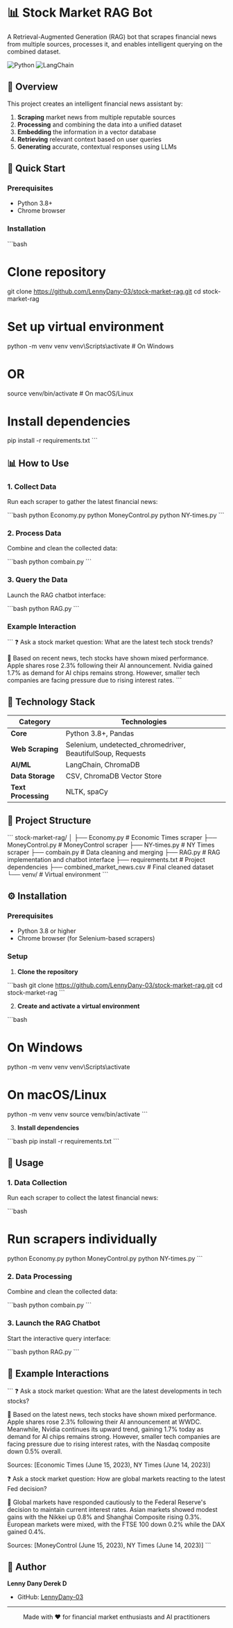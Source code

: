 # 📊 Stock Market RAG Bot

A Retrieval-Augmented Generation (RAG) bot that scrapes financial news from multiple sources, processes it, and enables intelligent querying on the combined dataset.

![Python](https://img.shields.io/badge/Python-3.8%2B-blue)
![LangChain](https://img.shields.io/badge/LangChain-Latest-green)

## 🌟 Overview

This project creates an intelligent financial news assistant by:

1. **Scraping** market news from multiple reputable sources
2. **Processing** and combining the data into a unified dataset
3. **Embedding** the information in a vector database
4. **Retrieving** relevant context based on user queries
5. **Generating** accurate, contextual responses using LLMs

## 🚀 Quick Start

### Prerequisites
- Python 3.8+
- Chrome browser

### Installation

\`\`\`bash
# Clone repository
git clone https://github.com/LennyDany-03/stock-market-rag.git
cd stock-market-rag

# Set up virtual environment
python -m venv venv
venv\Scripts\activate  # On Windows
# OR
source venv/bin/activate  # On macOS/Linux

# Install dependencies
pip install -r requirements.txt
\`\`\`

## 📊 How to Use

### 1. Collect Data
Run each scraper to gather the latest financial news:

\`\`\`bash
python Economy.py
python MoneyControl.py
python NY-times.py
\`\`\`

### 2. Process Data
Combine and clean the collected data:

\`\`\`bash
python combain.py
\`\`\`

### 3. Query the Data
Launch the RAG chatbot interface:

\`\`\`bash
python RAG.py
\`\`\`

### Example Interaction

\`\`\`
❓ Ask a stock market question: What are the latest tech stock trends?

🤖 Based on recent news, tech stocks have shown mixed performance.
   Apple shares rose 2.3% following their AI announcement.
   Nvidia gained 1.7% as demand for AI chips remains strong.
   However, smaller tech companies are facing pressure due to
   rising interest rates.
\`\`\`

## 🧠 Technology Stack

| Category | Technologies |
|----------|--------------|
| **Core** | Python 3.8+, Pandas |
| **Web Scraping** | Selenium, undetected_chromedriver, BeautifulSoup, Requests |
| **AI/ML** | LangChain, ChromaDB |
| **Data Storage** | CSV, ChromaDB Vector Store |
| **Text Processing** | NLTK, spaCy |

## 📁 Project Structure

\`\`\`
stock-market-rag/
│
├── Economy.py           # Economic Times scraper
├── MoneyControl.py      # MoneyControl scraper
├── NY-times.py          # NY Times scraper
├── combain.py           # Data cleaning and merging
├── RAG.py               # RAG implementation and chatbot interface
├── requirements.txt     # Project dependencies
├── combined_market_news.csv  # Final cleaned dataset
└── venv/               # Virtual environment
\`\`\`

## ⚙️ Installation

### Prerequisites

- Python 3.8 or higher
- Chrome browser (for Selenium-based scrapers)

### Setup

1. **Clone the repository**

\`\`\`bash
git clone https://github.com/LennyDany-03/stock-market-rag.git
cd stock-market-rag
\`\`\`

2. **Create and activate a virtual environment**

\`\`\`bash
# On Windows
python -m venv venv
venv\Scripts\activate

# On macOS/Linux
python -m venv venv
source venv/bin/activate
\`\`\`

3. **Install dependencies**

\`\`\`bash
pip install -r requirements.txt
\`\`\`

## 🚀 Usage

### 1. Data Collection

Run each scraper to collect the latest financial news:

\`\`\`bash
# Run scrapers individually
python Economy.py
python MoneyControl.py
python NY-times.py
\`\`\`

### 2. Data Processing

Combine and clean the collected data:

\`\`\`bash
python combain.py
\`\`\`

### 3. Launch the RAG Chatbot

Start the interactive query interface:

\`\`\`bash
python RAG.py
\`\`\`

## 💬 Example Interactions

\`\`\`
❓ Ask a stock market question: What are the latest developments in tech stocks?

🤖 Based on the latest news, tech stocks have shown mixed performance. 
   Apple shares rose 2.3% following their AI announcement at WWDC. 
   Meanwhile, Nvidia continues its upward trend, gaining 1.7% today 
   as demand for AI chips remains strong. However, smaller tech companies 
   are facing pressure due to rising interest rates, with the Nasdaq 
   composite down 0.5% overall.
   
   Sources: [Economic Times (June 15, 2023), NY Times (June 14, 2023)]

❓ Ask a stock market question: How are global markets reacting to the latest Fed decision?

🤖 Global markets have responded cautiously to the Federal Reserve's decision 
   to maintain current interest rates. Asian markets showed modest gains with 
   the Nikkei up 0.8% and Shanghai Composite rising 0.3%. European markets 
   were mixed, with the FTSE 100 down 0.2% while the DAX gained 0.4%.
   
   Sources: [MoneyControl (June 15, 2023), NY Times (June 14, 2023)]
\`\`\`

## 👤 Author

**Lenny Dany Derek D**
- GitHub: [LennyDany-03](https://github.com/LennyDany-03)

---

<p align="center">
  Made with ❤️ for financial market enthusiasts and AI practitioners
</p>
